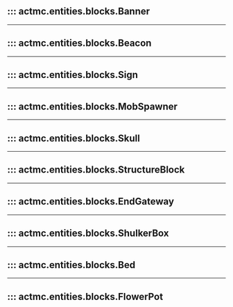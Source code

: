 ## ::: actmc.entities.blocks.Banner
---
## ::: actmc.entities.blocks.Beacon
---
## ::: actmc.entities.blocks.Sign
---
## ::: actmc.entities.blocks.MobSpawner
---
## ::: actmc.entities.blocks.Skull
---
## ::: actmc.entities.blocks.StructureBlock
---
## ::: actmc.entities.blocks.EndGateway
---
## ::: actmc.entities.blocks.ShulkerBox
---
## ::: actmc.entities.blocks.Bed
---
## ::: actmc.entities.blocks.FlowerPot
